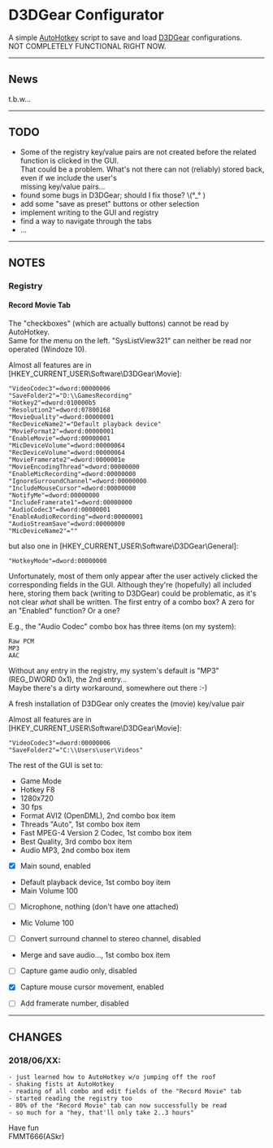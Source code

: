 
D3DGear Configurator
====================

A simple [AutoHotkey][2] script to save and load [D3DGear][1] configurations.  
NOT COMPLETELY FUNCTIONAL RIGHT NOW.


---

## News

  t.b.w...


---

## TODO

  - Some of the registry key/value pairs are not created before the related function is clicked in the GUI.  
    That could be a problem. What's not there can not (reliably) stored back, even if we include the user's  
    missing key/value pairs...
  - found some bugs in D3DGear; should I fix those? \\(°_° )
  - add some "save as preset" buttons or other selection
  - implement writing to the GUI and registry
  - find a way to navigate through the tabs
  - ...

---

## NOTES

### Registry

#### Record Movie Tab

  The "checkboxes" (which are actually buttons) cannot be read by AutoHotkey.  
  Same for the menu on the left. "SysListView321" can neither be read nor operated (Windoze 10).

  Almost all features are in [HKEY_CURRENT_USER\Software\D3DGear\Movie]:

    "VideoCodec3"=dword:00000006
    "SaveFolder2"="D:\\GamesRecording"
    "Hotkey2"=dword:010000b5
    "Resolution2"=dword:07800168
    "MovieQuality"=dword:00000001
    "RecDeviceName2"="Default playback device"
    "MovieFormat2"=dword:00000001
    "EnableMovie"=dword:00000001
    "MicDeviceVolume"=dword:00000064
    "RecDeviceVolume"=dword:00000064
    "MovieFramerate2"=dword:0000001e
    "MovieEncodingThread"=dword:00000000
    "EnableMicRecording"=dword:00000000
    "IgnoreSurroundChannel"=dword:00000000
    "IncludeMouseCursor"=dword:00000000
    "NotifyMe"=dword:00000000
    "IncludeFramerate1"=dword:00000000
    "AudioCodec3"=dword:00000001
    "EnableAudioRecording"=dword:00000001
    "AudioStreamSave"=dword:00000000
    "MicDeviceName2"=""

  but also one in [HKEY_CURRENT_USER\Software\D3DGear\General]:

    "HotkeyMode"=dword:00000000

  Unfortunately, most of them only appear after the user actively clicked the corresponding fields in the GUI.
  Although they're (hopefully) all included here, storing them back (writing to D3DGear) could be problematic,
  as it's not clear _what_ shall be written. The first entry of a combo box? A zero for an "Enabled" function?
  Or a one?

  E.g., the "Audio Codec" combo box has three items (on my system):

    Raw PCM
    MP3
    AAC

  Without any entry in the registry, my system's default is "MP3" (REG_DWORD 0x1), the 2nd entry...  
  Maybe there's a dirty workaround, somewhere out there :-)

  A fresh installation of D3DGear only creates the (movie) key/value pair

  Almost all features are in [HKEY_CURRENT_USER\Software\D3DGear\Movie]:

    "VideoCodec3"=dword:00000006
    "SaveFolder2"="C:\\Users\user\Videos"

  The rest of the GUI is set to:

  - Game Mode
  - Hotkey F8
  - 1280x720
  - 30 fps
  - Format AVI2 (OpenDML), 2nd combo box item
  - Threads "Auto", 1st combo box item
  - Fast MPEG-4 Version 2 Codec, 1st combo box item
  - Best Quality, 3rd combo box item
  - Audio MP3, 2nd combo box item
  - [X] Main sound, enabled
  - Default playback device, 1st combo boy item
  - Main Volume 100
  - [ ] Microphone, nothing (don't have one attached)
  - Mic Volume 100
  - [ ] Convert surround channel to stereo channel, disabled
  - Merge and save audio..., 1st combo box item
  - [ ] Capture game audio only, disabled
  - [X] Capture mouse cursor movement, enabled
  - [ ] Add framerate number, disabled


---

## CHANGES

### 2018/06/XX:
    - just learned how to AutoHotkey w/o jumping off the roof
    - shaking fists at AutoHotkey
    - reading of all combo and edit fields of the "Record Movie" tab
    - started reading the registry too
    - 80% of the "Record Movie" tab can now successfully be read
    - so much for a "hey, that'll only take 2..3 hours"
          


Have fun  
FMMT666(ASkr)  


[1]: http://www.d3dgear.com
[2]: https://autohotkey.com
